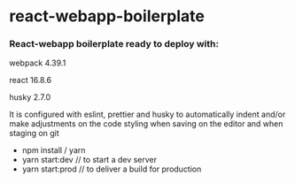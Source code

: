 # react-webapp-boilerplate

### React-webapp boilerplate ready to deploy with:

webpack 4.39.1

react 16.8.6

husky 2.7.0

It is configured with eslint, prettier and husky to automatically indent and/or make adjustments on the code styling when saving on the editor and when staging on git

-   npm install / yarn
-   yarn start:dev // to start a dev server
-   yarn start:prod // to deliver a build for production
